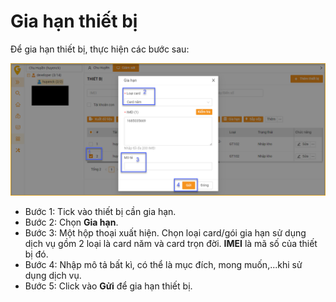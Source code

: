 # Gia hạn thiết bị
Để gia hạn thiết bị, thực hiện các bước sau: 

<span style="display:block;text-align:center">![Manage device ](/docs/assets/images/web-interface/web-interface-device/device-extension.png)


- Bước 1: Tick vào thiết bị cần gia hạn.
- Bước 2: Chọn **Gia hạn**.
- Bước 3: Một hộp thoại xuất hiện. Chọn loại card/gói gia hạn sử dụng dịch vụ gồm 2 loại là card năm và card trọn đời. **IMEI** là mã số của thiết bị đó.
- Bước 4: Nhập mô tả bất kì, có thể là mục đích, mong muốn,...khi sử dụng dịch vụ.
- Bước 5: Click vào **Gửi** để gia hạn thiết bị.

